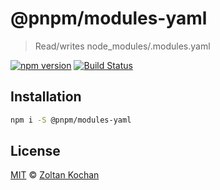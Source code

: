 # @pnpm/modules-yaml

> Read/writes node_modules/.modules.yaml

<!--@shields('npm', 'travis')-->
[![npm version](https://img.shields.io/npm/v/@pnpm/modules-yaml.svg)](https://www.npmjs.com/package/@pnpm/modules-yaml) [![Build Status](https://img.shields.io/travis/pnpm/modules-yaml/master.svg)](https://travis-ci.org/pnpm/modules-yaml)
<!--/@-->

## Installation

```sh
npm i -S @pnpm/modules-yaml
```

## License

[MIT](./LICENSE) © [Zoltan Kochan](https://www.kochan.io/)
